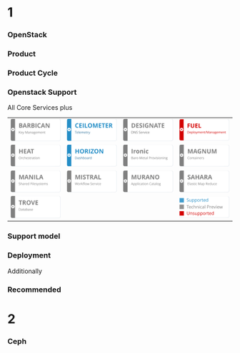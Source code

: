 <!-- .slide: data-background-image="images/ubuntu-logo.svg" data-background-size="auto 90%" -->


<!-- Slide -->
# 1
### OpenStack


<!-- Slide -->
### Product


<!-- Slide -->
### Product Cycle


<!-- Slide -->
### Openstack Support

All Core Services plus

<table>
<tr>
    <td><img src="images/openstack/barbican-techpreview.svg"></td>
    <td><img src="images/openstack/ceilometer.svg"></td>
    <td><img src="images/openstack/designate-techpreview.svg"></td>
    <td><img src="images/openstack/fuel-notsupported.svg"></td>
</tr>
<tr>
    <td><img src="images/openstack/heat-techpreview.svg"></td>
    <td><img src="images/openstack/horizon.svg"></td>
    <td><img src="images/openstack/ironic-techpreview.svg"></td>
    <td><img src="images/openstack/magnum-techpreview.svg"></td>
</tr>
<tr>
    <td><img src="images/openstack/manila-techpreview.svg"></td>
    <td><img src="images/openstack/mistral-techpreview.svg"></td>
    <td><img src="images/openstack/murano-techpreview.svg"></td>
    <td><img src="images/openstack/sahara-techpreview.svg"></td>
</tr>
<tr>
    <td><img src="images/openstack/trove-techpreview.svg"></td>
    <td></td>
    <td></td>
    <td><img src="images/openstack/legend.svg"></td>
</tr>
</table>


<!-- Slide -->
### Support model


<!-- Slide -->
### Deployment


<!-- Slide -->
Additionally
### Recommended


<!-- Slide -->
# 2
### Ceph

